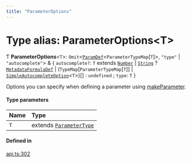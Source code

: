 ```yaml
---
title: "ParameterOptions"
---
```

# Type alias: ParameterOptions<T\>

Ƭ **ParameterOptions**<`T`\>: `Omit`<[`ParamDef`](../interfaces/ParamDef.md)<`ParameterTypeMap`[`T`]\>, ``"type"`` \| ``"autocomplete"``\> & { `autocomplete?`: `T` extends [`Number`](../enums/ParameterType.md#number) \| [`String`](../enums/ParameterType.md#string) ? [`MetadataFormulaDef`](MetadataFormulaDef.md) \| (`TypeMap`[`ParameterTypeMap`[`T`]] \| [`SimpleAutocompleteOption`](../interfaces/SimpleAutocompleteOption.md)<`T`\>)[] : `undefined` ; `type`: `T`  }

Options you can specify when defining a parameter using [makeParameter](../functions/makeParameter.md).

#### Type parameters

| Name | Type |
| :------ | :------ |
| `T` | extends [`ParameterType`](../enums/ParameterType.md) |

#### Defined in

[api.ts:302](https://github.com/coda/packs-sdk/blob/main/api.ts#L302)
